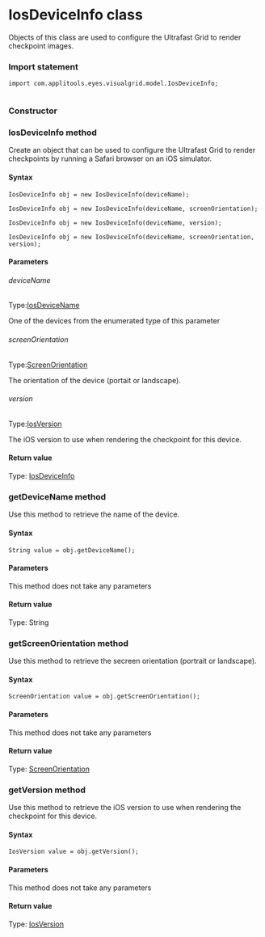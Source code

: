 # IosDeviceInfo class
Objects of this class are used to configure the Ultrafast Grid to render checkpoint images.
 
 ### Import statement 
``` 
import com.applitools.eyes.visualgrid.model.IosDeviceInfo;
 
 ``` 
### Constructor 
 ### IosDeviceInfo method
Create an object that can be used to configure the Ultrafast Grid to render checkpoints by running a Safari browser on an iOS simulator.

#### Syntax 
 ``` 
IosDeviceInfo obj = new IosDeviceInfo(deviceName);

IosDeviceInfo obj = new IosDeviceInfo(deviceName, screenOrientation);

IosDeviceInfo obj = new IosDeviceInfo(deviceName, version);

IosDeviceInfo obj = new IosDeviceInfo(deviceName, screenOrientation, version);
 ``` 

 #### Parameters 
 ###### deviceName 
  
 Type:[IosDeviceName](./iosdevicename) 
  
 One of the devices from the enumerated type of this parameter 
  
  ###### screenOrientation 
  
 Type:[ScreenOrientation](./screenorientation) 
  
 The orientation of the device (portait or landscape). 
  
  ###### version 
  
 Type:[IosVersion](./iosversion) 
  
 The iOS version to use when rendering the checkpoint for this device. 
  
 #### Return value 
Type: [IosDeviceInfo](./iosdeviceinfo) 
### getDeviceName method
Use this method to retrieve the name of the device.

#### Syntax 
 ``` 
String value = obj.getDeviceName();
 ``` 

 #### Parameters 
This method does not take any parameters 
 
 #### Return value 
Type: String 
### getScreenOrientation method
Use this method to retrieve the secreen orientation (portrait or landscape).

#### Syntax 
 ``` 
ScreenOrientation value = obj.getScreenOrientation();
 ``` 

 #### Parameters 
This method does not take any parameters 
 
 #### Return value 
Type: [ScreenOrientation](./screenorientation) 
### getVersion method
Use this method to retrieve the iOS version to use when rendering the checkpoint for this device.

#### Syntax 
 ``` 
IosVersion value = obj.getVersion();
 ``` 

 #### Parameters 
This method does not take any parameters 
 
 #### Return value 
Type: [IosVersion](./iosversion)